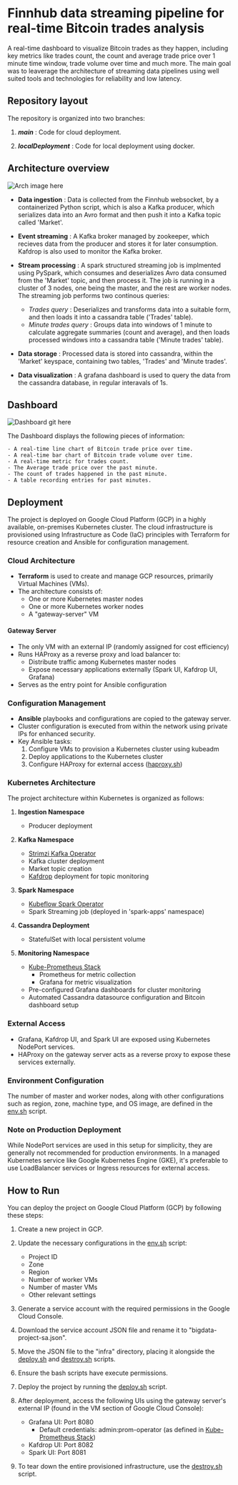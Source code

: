 # Finnhub data streaming pipeline for real-time Bitcoin trades analysis
A real-time dashboard to visualize Bitcoin trades as they happen, including key metrics like trades count, the count and average trade price over 1 minute time window, trade volume over time and much more.
The main goal was to leaverage the architecture of streaming data pipelines using well suited tools and technologies for reliability and low latency.  

## Repository layout
The repository is organized into two branches:

1. ***main*** : Code for cloud deployment.

2. ***localDeployment*** : Code for local deployment using docker.

## Architecture overview
![Arch image here](arch.drawio.png)

- **Data ingestion** : Data is collected from the Finnhub websocket, by a containerized Python script, which is also a Kafka producer, which serializes data into an Avro format and then push it into a Kafka topic called 'Market'.

- **Event streaming** : A Kafka broker managed by zookeeper, which recieves data from the producer and stores it for later consumption.
Kafdrop is also used to monitor the Kafka broker.

- **Stream processing** : A spark structured streaming job is implmented using PySpark, which consumes and deserializes Avro data consumed from the 'Market' topic, and then process it. The job is running in a cluster of 3 nodes, one being the master, and the rest are worker nodes.
The streaming job performs two continous queries:
    - *Trades query* : Deserializes and transforms data into a suitable form, and then loads it into a cassandra table ('Trades' table). 
    - *Minute trades query* : Groups data into windows of 1 minute to calculate aggregate summaries (count and average), and then loads processed windows into a cassandra table ('Minute trades' table). 

- **Data storage** : Processed data is stored into cassandra, within the 'Market' keyspace, containing two tables, 'Trades' and 'Minute trades'.

- **Data visualization** : A grafana dashboard is used to query the data from the cassandra database, in regular interavals of 1s.

## Dashboard
![Dashboard git here](arch.drawio.png)

The Dashboard displays the following pieces of information:

    - A real-time line chart of Bitcoin trade price over time.
    - A real-time bar chart of Bitcoin trade volume over time.
    - A real-time metric for trades count.
    - The Average trade price over the past minute.
    - The count of trades happened in the past minute.
    - A table recording entries for past minutes.

## Deployment

The project is deployed on Google Cloud Platform (GCP) in a highly available, on-premises Kubernetes cluster. The cloud infrastructure is provisioned using Infrastructure as Code (IaC) principles with Terraform for resource creation and Ansible for configuration management.

### Cloud Architecture

- **Terraform** is used to create and manage GCP resources, primarily Virtual Machines (VMs).
- The architecture consists of:
  - One or more Kubernetes master nodes
  - One or more Kubernetes worker nodes
  - A "gateway-server" VM

#### Gateway Server
- The only VM with an external IP (randomly assigned for cost efficiency)
- Runs HAProxy as a reverse proxy and load balancer to:
  - Distribute traffic among Kubernetes master nodes
  - Expose necessary applications externally (Spark UI, Kafdrop UI, Grafana)
- Serves as the entry point for Ansible configuration

### Configuration Management

- **Ansible** playbooks and configurations are copied to the gateway server.
- Cluster configuration is executed from within the network using private IPs for enhanced security.
- Key Ansible tasks:
  1. Configure VMs to provision a Kubernetes cluster using kubeadm
  2. Deploy applications to the Kubernetes cluster
  3. Configure HAProxy for external access ([haproxy.sh](https://gitlab.com/pipelineplumbers/BigDataProject/-/blob/8bc5f434e86d3a8c476844baf37abb5dc007d7e0/infra/scripts/haproxy.sh))

### Kubernetes Architecture

The project architecture within Kubernetes is organized as follows:

1. **Ingestion Namespace**
   - Producer deployment

2. **Kafka Namespace**
   - [Strimzi Kafka Operator](https://github.com/strimzi/strimzi-kafka-operator)
   - Kafka cluster deployment
   - Market topic creation
   - [Kafdrop](https://github.com/obsidiandynamics/kafdrop) deployment for topic monitoring

3. **Spark Namespace**
   - [Kubeflow Spark Operator](https://github.com/kubeflow/spark-operator)
   - Spark Streaming job (deployed in 'spark-apps' namespace)

4. **Cassandra Deployment**
   - StatefulSet with local persistent volume

5. **Monitoring Namespace**
   - [Kube-Prometheus Stack](https://github.com/prometheus-community/helm-charts/tree/main/charts/kube-prometheus-stack)
     - Prometheus for metric collection
     - Grafana for metric visualization
   - Pre-configured Grafana dashboards for cluster monitoring
   - Automated Cassandra datasource configuration and Bitcoin dashboard setup

### External Access

- Grafana, Kafdrop UI, and Spark UI are exposed using Kubernetes NodePort services.
- HAProxy on the gateway server acts as a reverse proxy to expose these services externally.

### Environment Configuration

The number of master and worker nodes, along with other configurations such as region, zone, machine type, and OS image, are defined in the [env.sh](https://gitlab.com/pipelineplumbers/BigDataProject/-/blob/8bc5f434e86d3a8c476844baf37abb5dc007d7e0/infra/scripts/env.sh) script.

### Note on Production Deployment

While NodePort services are used in this setup for simplicity, they are generally not recommended for production environments. In a managed Kubernetes service like Google Kubernetes Engine (GKE), it's preferable to use LoadBalancer services or Ingress resources for external access.

## How to Run

You can deploy the project on Google Cloud Platform (GCP) by following these steps:

1. Create a new project in GCP.

2. Update the necessary configurations in the [env.sh](https://gitlab.com/pipelineplumbers/BigDataProject/-/blob/8bc5f434e86d3a8c476844baf37abb5dc007d7e0/infra/scripts/env.sh) script:
   - Project ID
   - Zone
   - Region
   - Number of worker VMs
   - Number of master VMs
   - Other relevant settings

3. Generate a service account with the required permissions in the Google Cloud Console.

4. Download the service account JSON file and rename it to "bigdata-project-sa.json".

5. Move the JSON file to the "infra" directory, placing it alongside the [deploy.sh](https://gitlab.com/pipelineplumbers/BigDataProject/-/blob/8bc5f434e86d3a8c476844baf37abb5dc007d7e0/infra/deploy.sh) and [destroy.sh](https://gitlab.com/pipelineplumbers/BigDataProject/-/blob/8bc5f434e86d3a8c476844baf37abb5dc007d7e0/infra/destroy.sh) scripts.

6. Ensure the bash scripts have execute permissions.

7. Deploy the project by running the [deploy.sh](https://gitlab.com/pipelineplumbers/BigDataProject/-/blob/8bc5f434e86d3a8c476844baf37abb5dc007d7e0/infra/deploy.sh) script.

8. After deployment, access the following UIs using the gateway server's external IP (found in the VM section of Google Cloud Console):
   - Grafana UI: Port 8080
     - Default credentials: admin:prom-operator (as defined in [Kube-Prometheus Stack](https://github.com/prometheus-community/helm-charts/tree/main/charts/kube-prometheus-stack))
   - Kafdrop UI: Port 8082
   - Spark UI: Port 8081

9. To tear down the entire provisioned infrastructure, use the [destroy.sh](https://gitlab.com/pipelineplumbers/BigDataProject/-/blob/8bc5f434e86d3a8c476844baf37abb5dc007d7e0/infra/destroy.sh) script.